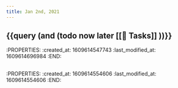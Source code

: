 ```yaml
---
title: Jan 2nd, 2021
---
```


## {{query (and (todo now later [[📌 Tasks]] ))}}
:PROPERTIES:
:created_at: 1609614547743
:last_modified_at: 1609614696984
:END:
##
:PROPERTIES:
:created_at: 1609614554606
:last_modified_at: 1609614554606
:END:
